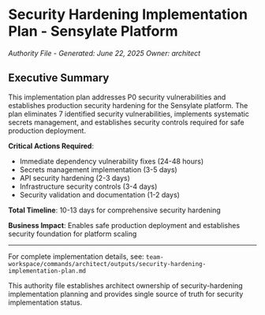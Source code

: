 # Security Hardening Implementation Plan - Sensylate Platform

_Authority File - Generated: June 22, 2025_
_Owner: architect_

## Executive Summary

This implementation plan addresses P0 security vulnerabilities and establishes production security hardening for the Sensylate platform. The plan eliminates 7 identified security vulnerabilities, implements systematic secrets management, and establishes security controls required for safe production deployment.

**Critical Actions Required**:
- Immediate dependency vulnerability fixes (24-48 hours)
- Secrets management implementation (3-5 days)
- API security hardening (2-3 days)
- Infrastructure security controls (3-4 days)
- Security validation and documentation (1-2 days)

**Total Timeline**: 10-13 days for comprehensive security hardening

**Business Impact**: Enables safe production deployment and establishes security foundation for platform scaling

---

For complete implementation details, see: `team-workspace/commands/architect/outputs/security-hardening-implementation-plan.md`

This authority file establishes architect ownership of security-hardening implementation planning and provides single source of truth for security implementation status.
